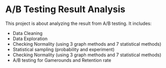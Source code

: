 # A/B Testing Result Analysis

This project is about analyzing the result from A/B testing. It includes:

- Data Cleaning
- Data Exploration
- Checking Normality (using 3 graph methods and 7 statistical methods)
- Statistical sampling (probability and experiment)  
- Checking Normality (using 3 graph methods and 7 statistical methods)
- A/B testing for Gamerounds and Retention rate 

